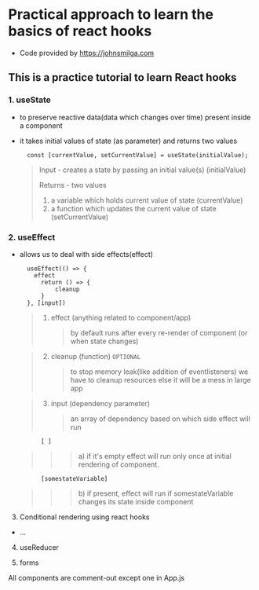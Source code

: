 # Practical approach to learn the basics of react hooks

- Code provided by https://johnsmilga.com

## This is a practice tutorial to learn React hooks

### 1. useState

- to preserve reactive data(data which changes over time) present inside a component

- it takes initial values of state (as parameter) and returns two values

        const [currentValue, setCurrentValue] = useState(initialValue);

  > Input - creates a state by passing an initial value(s) (initialValue)
  >
  > Returns - two values
  >
  > 1.  a variable which holds current value of state (currentValue)
  > 2.  a function which updates the current value of state (setCurrentValue)

### 2. useEffect

- allows us to deal with side effects(effect)

        useEffect(() => {
          effect
            return () => {
                cleanup
            }
        }, [input])

  > 1. effect (anything related to component/app)
  >    > by default runs after every re-render of component (or when state changes)

  > 2. cleanup (function) `OPTIONAL`
  >    > to stop memory leak(like addition of eventlisteners) we have to cleanup resources else it will be a mess in large app

  > 3. input (dependency parameter)
  >    > an array of dependency based on which side effect will run

            [ ]

  > > > a) if it's empty effect will run only once at initial rendering of component.

            [somestateVariable]

  > > > b) if present, effect will run if somestateVariable changes its state inside component

3. Conditional rendering using react hooks

- ...

4. useReducer

5. forms

All components are comment-out except one in App.js
